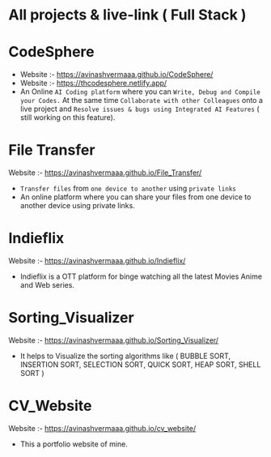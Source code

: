 # All projects & live-link ( Full Stack )

# CodeSphere
* Website :- https://avinashvermaaa.github.io/CodeSphere/
* Website :- https://thcodesphere.netlify.app/
*  An Online `AI Coding platform` where you can `Write, Debug and Compile your Codes.`
   At the same time `Collaborate with other Colleagues` onto a live project and `Resolve issues & bugs using Integrated AI Features` ( still working on this feature).

# File Transfer
Website :- https://avinashvermaaa.github.io/File_Transfer/
* `Transfer files` from `one device to another` using `private links`
* An online platform where you can share your files from one device to another device using private links.

# Indieflix
Website :- https://avinashvermaaa.github.io/Indieflix/
* Indieflix is a OTT platform for binge watching all the latest Movies Anime and Web series.

# Sorting_Visualizer
Website :- https://avinashvermaaa.github.io/Sorting_Visualizer/
* It helps to Visualize the sorting algorithms like ( BUBBLE SORT, INSERTION SORT, SELECTION SORT, QUICK SORT, HEAP SORT, SHELL SORT )


# CV_Website
Website :- https://avinashvermaaa.github.io/cv_website/
* This a portfolio website of mine. 
